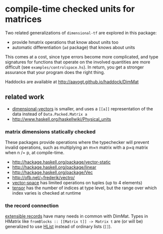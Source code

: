 # compile-time checked units for matrices
Two related generalizations of `dimensional-tf` are explored in this package:

* provide hmatrix operations that know about units too
* automatic differentiation (`ad` package) that knows about units

This comes at a cost, since type errors become more complicated, and type signatures
for functions that operate on the involved quantities are more difficult (see
`examples/controlspace.hs`). In return, you get a stronger assurance that your
program does the right thing.

Haddocks are available at http://aavogt.github.io/haddock/DimMat

## related work
* [dimensional-vectors](https://github.com/bjornbm/dimensional-vectors) is smaller, and uses a `[[a]]` representation of the data instead of `Data.Packed.Matrix a`
* http://www.haskell.org/haskellwiki/Physical_units

### matrix dimensions statically checked
These packages provide operations where the typechecker will prevent invalid operations, such as multiplying an m×n matrix with a p×q matrix when n /= p, at compile-time.

* http://hackage.haskell.org/package/vector-static
* http://hackage.haskell.org/package/linear
* http://hackage.haskell.org/package/Vec
* http://ofb.net/~frederik/vectro/
* [vector-space](http://hackage.haskell.org/package/vector-space) has limited operations on tuples (up to 4 elements)
* [tensor](http://hackage.haskell.org/package/tensor) has the number of indices at type level, but the range over which index varies is checked at runtime

### the record connection
[extensible records](http://www.haskell.org/haskellwiki/Extensible_record) have many needs in common with DimMat. Types in HMatrix like `fromBlocks :: [[Matrix t]] -> Matrix t` are (or will be) generalized to use [HList](http://hackage.haskell.org/package/HList) instead of ordinary lists (`[]`).
